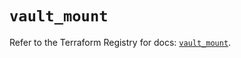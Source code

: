 # `vault_mount`

Refer to the Terraform Registry for docs: [`vault_mount`](https://registry.terraform.io/providers/hashicorp/vault/5.3.0/docs/resources/mount).
